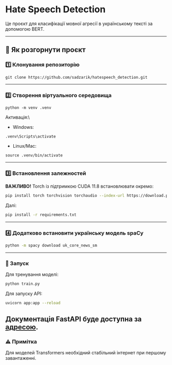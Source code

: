 # Hate Speech Detection

Це проєкт для класифікації мовної агресії в українському тексті за допомогою BERT.

---

## 🚀 Як розгорнути проєкт

### 1️⃣ Клонування репозиторію

```
git clone https://github.com/sadzarik/hatespeech_detection.git
```
---
### 2️⃣ Створення віртуального середовища
```
python -m venv .venv
```
Активація:\
- Windows:
```
.venv\Scripts\activate
```
- Linux/Mac:
```
source .venv/bin/activate
```
---
### 3️⃣ Встановлення залежностей
**ВАЖЛИВО!** Torch із підтримкою CUDA 11.8 встановлювати окремо:
```bash
pip install torch torchvision torchaudio --index-url https://download.pytorch.org/whl/cu118
```
Далі:
```bash
pip install -r requirements.txt
```
---
### 4️⃣ Додатково встановити українську модель spaCy
```bash
python -m spacy download uk_core_news_sm
```
---
### 📝 Запуск
Для тренування моделі:
```bash
python train.py
```
Для запуску API:
```bash
uvicorn app:app --reload
```
Документація FastAPI буде доступна за [адресою](http://127.0.0.1:8000/docs).
---
### ⚠️ Примітка
Для моделей Transformers необхідний стабільний інтернет при першому завантаженні.

